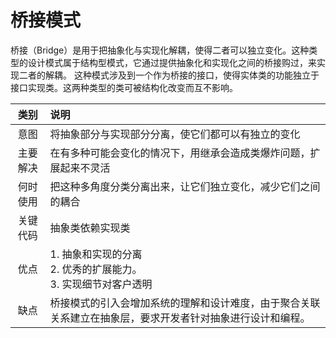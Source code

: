 # 桥接模式
桥接（Bridge）是用于把抽象化与实现化解耦，使得二者可以独立变化。这种类型的设计模式属于结构型模式，它通过提供抽象化和实现化之间的桥接购过，来实现二者的解耦。
这种模式涉及到一个作为桥接的接口，使得实体类的功能独立于接口实现类。这两种类型的类可被结构化改变而互不影响。

|类别|说明|
|:-:|:--|
|意图|将抽象部分与实现部分分离，使它们都可以有独立的变化|
|主要解决|在有多种可能会变化的情况下，用继承会造成类爆炸问题，扩展起来不灵活|
|何时使用|把这种多角度分类分离出来，让它们独立变化，减少它们之间的耦合|
|关键代码|抽象类依赖实现类|
|优点|1. 抽象和实现的分离 <br/> 2. 优秀的扩展能力。 <br/> 3. 实现细节对客户透明|
|缺点|桥接模式的引入会增加系统的理解和设计难度，由于聚合关联关系建立在抽象层，要求开发者针对抽象进行设计和编程。